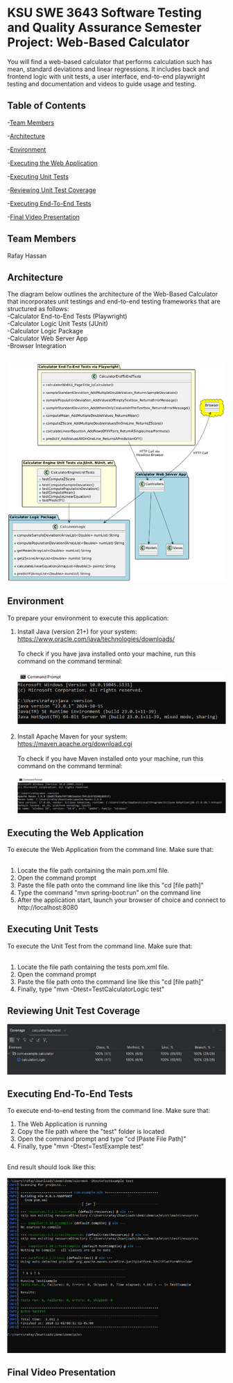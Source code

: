 # KSU SWE 3643 Software Testing and Quality Assurance Semester Project: Web-Based Calculator

You will find a web-based calculator that performs calculation such has mean, standard deviations and linear regressions.
It includes back and frontend logic with unit tests, a user interface, end-to-end playwright testing and documentation and videos
to guide usage and testing.

## Table of Contents

-[Team Members](#team-members)<br>

-[Architecture](#architecture)<br>

-[Environment](#environment)<br>

-[Executing the Web Application](#executing-the-web-application)<br>

-[Executing Unit Tests](#executing-unit-tests)<br>

-[Reviewing Unit Test Coverage](#reviewing-unit-test-coverage)<br>

-[Executing End-To-End Tests](#executing-end-to-end-tests)<br>

-[Final Video Presentation](#final-video-presentation-)<br>


## Team Members

Rafay Hassan

## Architecture

The diagram below outlines the architecture of the Web-Based Calculator that incorporates unit testings and end-to-end
testing frameworks that are structured as follows:
<br>
-Calculator End-to-End Tests (Playwright)<br>
-Calculator Logic Unit Tests (JUnit)<br>
-Calculator Logic Package<br>
-Calculator Web Server App<br>
-Browser Integration<br><br>

![Test](images/Architecture.png)

## Environment

To prepare your environment to execute this application:<br>
1. Install Java (version 21+) for your system: https://www.oracle.com/java/technologies/downloads/
<br><br>
To check if you have java installed onto your machine, run this command on the command terminal:
<br><br>
![Test](images/Java%20download.PNG)
<br><br>
2. Install Apache Maven for your system: https://maven.apache.org/download.cgi
<br><br>
To check if you have Maven installed onto your machine, run this command on the command terminal:
<br><br>
![Test](images/Maven%20Downloaded.PNG)

## Executing the Web Application
To execute the Web Application from the command line. Make sure that:<br><br>
1. Locate the file path containing the main pom.xml file.
2. Open the command prompt
3. Paste the file path onto the command line like this "cd [file path]"
4. Type the command "mvn spring-boot:run" on the command line
5. After the application start, launch your browser of choice and connect to http://localhost:8080

## Executing Unit Tests
To execute the Unit Test from the command line. Make sure that:<br><br>
1. Locate the file path containing the tests pom.xml file.
2. Open the command prompt
3. Paste the file path onto the command line like this "cd [file path]"
4. Finally, type "mvn -Dtest=TestCalculatorLogic test"

## Reviewing Unit Test Coverage

![Test](images/Coverage.PNG)

## Executing End-To-End Tests

To execute end-to-end testing from the command line. Make sure that:<br>
1. The Web Application is running<br>
2. Copy the file path where the "test" folder is located<br>
3. Open the command prompt and type "cd [Paste File Path]"<br>
4. Finally, type "mvn -Dtest=TestExample test"<br><br>

End result should look like this:<br><br>
![Test](images/e3e%20command%20pass.PNG)

## Final Video Presentation 